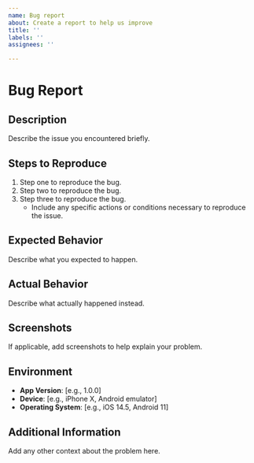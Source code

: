```yaml
---
name: Bug report
about: Create a report to help us improve
title: ''
labels: ''
assignees: ''

---
```


# Bug Report

## Description

Describe the issue you encountered briefly.

## Steps to Reproduce

1. Step one to reproduce the bug.
2. Step two to reproduce the bug.
3. Step three to reproduce the bug.
   - Include any specific actions or conditions necessary to reproduce the issue.

## Expected Behavior

Describe what you expected to happen.

## Actual Behavior

Describe what actually happened instead.

## Screenshots

If applicable, add screenshots to help explain your problem.

## Environment

- **App Version**: [e.g., 1.0.0]
- **Device**: [e.g., iPhone X, Android emulator]
- **Operating System**: [e.g., iOS 14.5, Android 11]

## Additional Information

Add any other context about the problem here.
